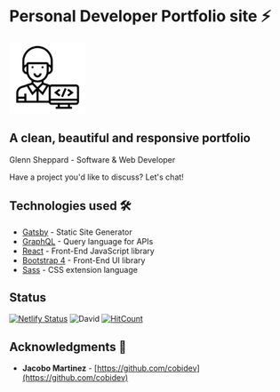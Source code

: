 # Personal Developer Portfolio site ⚡️

<img src="/src/images/favicon.png" alt="Developer Logo" height="128" />

## A clean, beautiful and responsive portfolio

Glenn Sheppard - Software & Web Developer

Have a project you'd like to discuss? Let's chat!

## Technologies used 🛠️

- [Gatsby](https://www.gatsbyjs.org/) - Static Site Generator
- [GraphQL](https://graphql.org/) - Query language for APIs
- [React](https://es.reactjs.org/) - Front-End JavaScript library
- [Bootstrap 4](https://getbootstrap.com/docs/4.3/getting-started/introduction/) - Front-End UI library
- [Sass](https://sass-lang.com/documentation) - CSS extension language

## Status

[![Netlify Status](https://api.netlify.com/api/v1/badges/8e427aea-c471-4df8-a6b6-45f810117329/deploy-status)](https://app.netlify.com/sites/gallant-jones-cb9d3f/deploys)
![David](https://img.shields.io/david/dev/glennsyang/glennsheppard.dev) [![HitCount](http://hits.dwyl.com/glennsyang/glennsheppard.dev.svg)](http://hits.dwyl.com/glennsyang/glennsheppard.dev)

## Acknowledgments 🎁

- **Jacobo Martinez** - [https://github.com/cobidev](https://github.com/cobidev)
